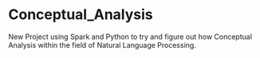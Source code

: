 # Conceptual_Analysis
New Project using Spark and Python to try and figure out how Conceptual Analysis within the field of Natural Language Processing. 
